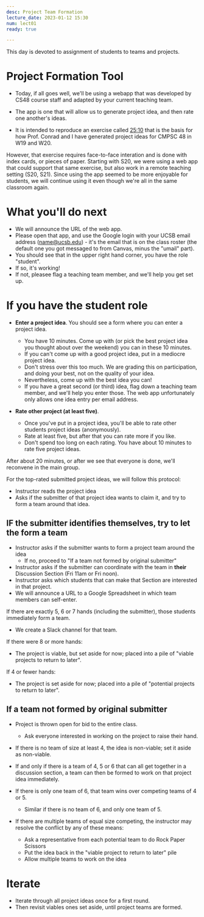 ```yaml
---
desc: Project Team Formation
lecture_date: 2023-01-12 15:30
num: lect01
ready: true

---
```



This day is devoted to assignment of students to teams and projects.

# Project Formation Tool 

* Today, if all goes well, we'll be using a webapp that was developed by CS48 course staff and adapted by your current teaching team.

* The app is one that will allow us to generate project idea, and then rate one another's ideas.
* It is intended to reproduce an exercise called [25:10](http://www.liberatingstructures.com/12-2510-crowd-sourcing/)
  that is the basis for how Prof. Conrad and I have generated project ideas for CMPSC 48 in W19 and W20.

However, that exercise requires face-to-face interation and is done with index cards, or pieces of paper. Starting with S20, we were using a web app that could support that same exercise, but also work in a remote teaching setting (S20, S21). Since using the app seemed to be more enjoyable for students, we will continue using it even though we're all in the same classroom again.   

# What you'll do next

* We will announce the URL of the web app.
* Please open that app, and use the Google login with your UCSB email address (name@ucsb.edu) - it's the email that is on the class roster (the default one you got messaged to from Canvas, minus the "umail" part).
* You should see that in the upper right hand corner, you have the role "student".
* If so, it's working!
* If not, pleasee flag a teaching team member, and we'll help you get set up. 

# If you have the student role

* **Enter a project idea**. You should see a form where you can enter a project idea. 
  * You have 10 minutes.  Come up with (or pick the best project idea you thought about over the weekend) you can in these 10 minutes.
  * If you can't come up with a good project idea, put in a mediocre project idea.
  * Don't stress over this too much.  We are grading this on participation, and doing your best, not on 
    the quality of your idea.
  * Nevertheless, come up with the best idea you can!
  * If you have a great second (or third) idea, flag down a teaching team member, and we'll help you enter those. The web app unfortunately only allows one idea entry per email address.  

* **Rate other project (at least five)**.
  * Once you've put in a project idea, you'll be able to rate other students project ideas (anonymously).
  * Rate at least five, but after that you can rate more if you like.
  * Don't spend too long on each rating.  You have about 10 minutes to rate five project ideas.

After about 20 minutes, or after we see that everyone is done, we'll reconvene in the main group. 

For the top-rated submitted project ideas, we will follow this protocol:

* Instructor reads the project idea
* Asks if the submitter of that project idea wants to claim it, and try to form a team around that idea.

## IF the submitter identifies themselves, try to let the form a team

* Instructor asks if the submitter wants to form a project team around the idea
   * If no, proceed to "If a team not formed by original submitter"
* Instructor asks if the submitter can coordinate with the team in **their** Discussion Section (Fri 11am or Fri noon).
* Instructor asks which students that can make that Section are interested in that project.
* We will announce a URL to a Google Spreadsheet in which team members can self-enter.

If there are exactly 5, 6 or 7 hands (including the submitter), those students immediately form a team. 
* We create a Slack channel for that team. 

If there were 8 or more hands:
* The project is viable, but set aside for now; placed into a pile of "viable projects to return to later".

If 4 or fewer hands:
* The project is set aside for now; placed into a pile of "potential projects to return to later".

## If a team not formed by original submitter

* Project is thrown open for bid to the entire class.
   * Ask everyone interested in working on the project to raise their hand.

* If there is no team of size at least 4, the idea is non-viable; set it aside as non-viable.

* If and only if there is a team of 4, 5 or 6  that can all get together in a discussion section, a team can then be formed to work on that project idea immediately.

* If there is only one team of 6, that team wins over competing teams of 4 or 5.
   * Similar if there is no team of 6, and only one team of 5.
* If there are multiple teams of equal size competing, the instructor may resolve the conflict by any of these means:
   * Ask a representative from each potential team to do Rock Paper Scissors 
   * Put the idea back in the "viable project to return to later" pile
   * Allow multiple teams to work on the idea
   
# Iterate 

* Iterate through all project ideas once for a first round.
* Then revisit viables ones set aside, until project teams are formed.


